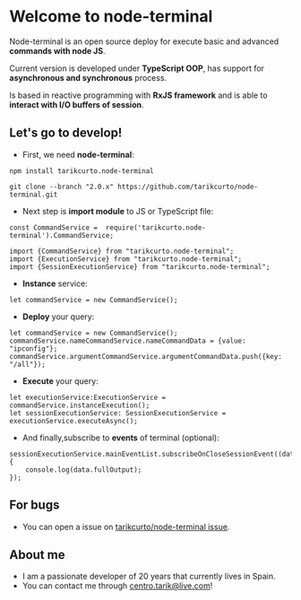 Welcome to **node-terminal**
===================


Node-terminal is an open source deploy for execute basic and advanced **commands with node JS**.

Current version is developed under **TypeScript OOP**, has support for **asynchronous and synchronous** process.

Is based in reactive programming with **RxJS framework** and is able to **interact with I/O buffers of session**.


Let's go to develop!
-------------


- First, we need **node-terminal**:

```
npm install tarikcurto.node-terminal
```

```
git clone --branch "2.0.x" https://github.com/tarikcurto/node-terminal.git
```


- Next step is **import module** to JS or TypeScript file:
```
const CommandService =  require('tarikcurto.node-terminal').CommandService;
```
```
import {CommandService} from "tarikcurto.node-terminal";
import {ExecutionService} from "tarikcurto.node-terminal";
import {SessionExecutionService} from "tarikcurto.node-terminal";
```


- **Instance** service:
```
let commandService = new CommandService();
```

- **Deploy** your query:
```
let commandService = new CommandService();
commandService.nameCommandService.nameCommandData = {value: "ipconfig"};
commandService.argumentCommandService.argumentCommandData.push({key: "/all"});
```

- **Execute** your query:
```
let executionService:ExecutionService = commandService.instanceExecution();
let sessionExecutionService: SessionExecutionService = executionService.executeAsync();
```

- And finally,subscribe to **events** of terminal (optional):
```
sessionExecutionService.mainEventList.subscribeOnCloseSessionEvent((data)=>{
    console.log(data.fullOutput);
});
```

For bugs
-------------

- You can open a issue on [tarikcurto/node-terminal issue](https://github.com/tarikcurto/node-terminal/issues/new).

About me
-------------

- I am a passionate developer of 20 years that currently lives in Spain. 
-  You can contact me through [centro.tarik@live.com](mailto:centro.tarik@live.com)!
